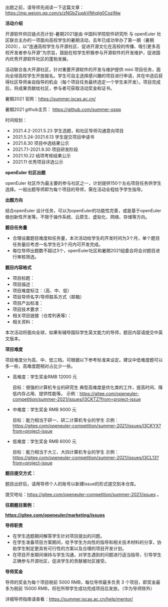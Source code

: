 出题之前，请导师先阅读一下这篇文章：https://mp.weixin.qq.com/s/zNGbZjupkVNhqlg0CozjNw 

**活动介绍**

开源软件供应链点亮计划-暑期2021是由 中国科学院软件研究所 与 openEuler 社区联合主办的一项面向高校学生的暑期活动，去年已成功举办了第一期（暑期2020），以“连通高校学生与开源社区、促进开源文化在高校的传播、吸引更多高校开发者参与开源”为宗旨，鼓励在校学生积极参与开源软件的开发维护，促进国内优秀开源软件社区的蓬勃发展。

活动联合各大开源社区，针对重要开源软件的开发与维护提供 mini 项目任务，面向全球高校学生开放报名。学生可自主选择感兴趣的项目进行申请，并在中选后获得社区导师亲自指导的机会（每个项目任务最终选定一个学生来开发）。项目完成后，将成果贡献给社区，参与者可获取活动奖金和证书。

暑期2021 官网：https://summer.iscas.ac.cn/

暑期2021 github主页： https://github.com/summer-ospp

时间规划：
- 2021.4.2-2021.5.23    学生选题，和社区导师沟通意向项目
- 2021.5.24-2021.6.13   学生提交项目申请书
- 2021.6.30             项目中选结果公示
- 2021.7.1-2021.9.30    项目研发阶段
- 2021.10.22            结项考核结果公示
- 2021.11               优秀项目评选公示
         

**openEuler 社区出题**

openEuler 社区作为最主要的参与社区之一，计划提供150个左右项目任务供学生选择。一般出题导师即为每个项目的导师，需在活动全程给予学生指导。

**出题方向**

结合openEuler 设计任务，可以为openEuler的功能性完善，或是基于openEuler 做创新性开发等。不限于操作系统、云原生、虚拟化、网络、存储等方向。

**题目任务量**

- 合理设置题目难度和任务量，本次活动给学生的开发时间为3个月，单个题目任务量应考虑一名学生在3个月内可开发完成。
- 每位导师出题数不超过3个，openEuler社区和暑期2021组委会将会对题目进行审核筛选。

**题目内容格式**

- 项目标题：
- 项目描述：
- 项目难度标注：（高、中、低）
- 项目导师名字/导师联系方式（邮箱）
- 项目产出标准：
- 项目技术要求：
- 相关项目链接（仓库列表等）：
- 相关资料：

本次活动将面向全球，如果有辅导国际学生英文能力的导师，题目内容请提交中英文版本。

**项目难度**

项目难度分为高、中、低三档，可根据以下参考标准来设定。建议中低难度题可以多一些，高难度题相对占比少一些。

- 高难度：学生奖金RMB 12000 元

  目标：很强的计算机专业的研究生
  典型高难度是优化类的工作，提高时间、降低内存占用、提供性能等。
      示例：https://gitee.com/openeuler-competition/summer-2021/issues/I3CKTZ?from=project-issue 


- 中难度：学生奖金 RMB 9000 元

  目标：能力相当于研一、研二计算机专业的学生
     示例：https://gitee.com/openeuler-competition/summer-2021/issues/I3CKYX?from=project-issue


- 低难度：学生奖金 RMB 6000 元

  目标：能力相当于大三、大四计算机专业的学生
     示例：https://gitee.com/openeuler-competition/summer-2021/issues/I3CL13?from=project-issue


**题目提交方式：**

题目出好后，请用导师个人的账号以新建issue的形式提交到本仓库。

提交地址：https://gitee.com/openeuler-competition/summer-2021/issues 。

**往期题目案例：**

**https://gitee.com/openeuler/marketing/issues**

**导师职责**

- 在学生选题期间解答学生针对项目提出的问题。
- 在学生准备项目方案期间，给予学生方向性的指导和相关技术材料的分享，协助学生制定更具有可行性的方案以及合理的项目开发计划。
- 在项目开发期间保持与学生沟通，对学生遇到的问题进行适当指导，引导学生正确参与开源社区，促进学生的贡献被社区接受。

 **导师奖金** 

导师的奖金为每个项目税前 5000 RMB，每位导师最多负责 3 个项目，即奖金最多为税前 15000 RMB，将在所带学生成功完成项目后发放。（华为导师除外）

详细导师指南请查看：https://summer.iscas.ac.cn/help/mentor/